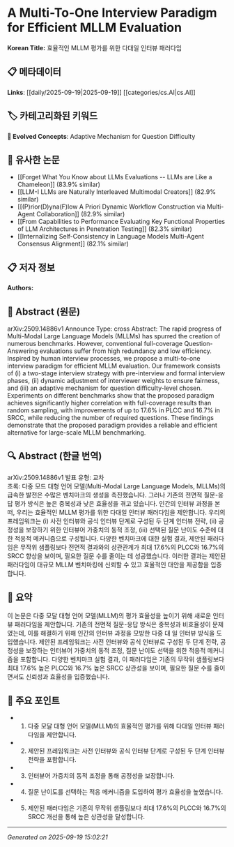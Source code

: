 
# A Multi-To-One Interview Paradigm for Efficient MLLM Evaluation

**Korean Title:** 효율적인 MLLM 평가를 위한 다대일 인터뷰 패러다임

## 📋 메타데이터

**Links**: [[daily/2025-09-19|2025-09-19]] [[categories/cs.AI|cs.AI]]

## 🏷️ 카테고리화된 키워드
**🚀 Evolved Concepts**: Adaptive Mechanism for Question Difficulty

## 🔗 유사한 논문
- [[Forget What You Know about LLMs Evaluations -- LLMs are Like a Chameleon]] (83.9% similar)
- [[LLM-I LLMs are Naturally Interleaved Multimodal Creators]] (82.9% similar)
- [[(P)rior(D)yna(F)low A Priori Dynamic Workflow Construction via Multi-Agent Collaboration]] (82.9% similar)
- [[From Capabilities to Performance Evaluating Key Functional Properties of LLM Architectures in Penetration Testing]] (82.3% similar)
- [[Internalizing Self-Consistency in Language Models Multi-Agent Consensus Alignment]] (82.1% similar)

## 📋 저자 정보

**Authors:** 

## 📄 Abstract (원문)

arXiv:2509.14886v1 Announce Type: cross 
Abstract: The rapid progress of Multi-Modal Large Language Models (MLLMs) has spurred the creation of numerous benchmarks. However, conventional full-coverage Question-Answering evaluations suffer from high redundancy and low efficiency. Inspired by human interview processes, we propose a multi-to-one interview paradigm for efficient MLLM evaluation. Our framework consists of (i) a two-stage interview strategy with pre-interview and formal interview phases, (ii) dynamic adjustment of interviewer weights to ensure fairness, and (iii) an adaptive mechanism for question difficulty-level chosen. Experiments on different benchmarks show that the proposed paradigm achieves significantly higher correlation with full-coverage results than random sampling, with improvements of up to 17.6% in PLCC and 16.7% in SRCC, while reducing the number of required questions. These findings demonstrate that the proposed paradigm provides a reliable and efficient alternative for large-scale MLLM benchmarking.

## 🔍 Abstract (한글 번역)

arXiv:2509.14886v1 발표 유형: 교차  
초록: 다중 모드 대형 언어 모델(Multi-Modal Large Language Models, MLLMs)의 급속한 발전은 수많은 벤치마크의 생성을 촉진했습니다. 그러나 기존의 전면적 질문-응답 평가 방식은 높은 중복성과 낮은 효율성을 겪고 있습니다. 인간의 인터뷰 과정을 본떠, 우리는 효율적인 MLLM 평가를 위한 다대일 인터뷰 패러다임을 제안합니다. 우리의 프레임워크는 (i) 사전 인터뷰와 공식 인터뷰 단계로 구성된 두 단계 인터뷰 전략, (ii) 공정성을 보장하기 위한 인터뷰어 가중치의 동적 조정, (iii) 선택된 질문 난이도 수준에 대한 적응적 메커니즘으로 구성됩니다. 다양한 벤치마크에 대한 실험 결과, 제안된 패러다임은 무작위 샘플링보다 전면적 결과와의 상관관계가 최대 17.6%의 PLCC와 16.7%의 SRCC 향상을 보이며, 필요한 질문 수를 줄이는 데 성공했습니다. 이러한 결과는 제안된 패러다임이 대규모 MLLM 벤치마킹에 신뢰할 수 있고 효율적인 대안을 제공함을 입증합니다.

## 📝 요약

이 논문은 다중 모달 대형 언어 모델(MLLM)의 평가 효율성을 높이기 위해 새로운 인터뷰 패러다임을 제안합니다. 기존의 전면적 질문-응답 방식은 중복성과 비효율성이 문제였는데, 이를 해결하기 위해 인간의 인터뷰 과정을 모방한 다중 대 일 인터뷰 방식을 도입했습니다. 제안된 프레임워크는 사전 인터뷰와 공식 인터뷰로 구성된 두 단계 전략, 공정성을 보장하는 인터뷰어 가중치의 동적 조정, 질문 난이도 선택을 위한 적응적 메커니즘을 포함합니다. 다양한 벤치마크 실험 결과, 이 패러다임은 기존의 무작위 샘플링보다 최대 17.6% 높은 PLCC와 16.7% 높은 SRCC 상관성을 보이며, 필요한 질문 수를 줄이면서도 신뢰성과 효율성을 입증했습니다.

## 🎯 주요 포인트

- 1. 다중 모달 대형 언어 모델(MLLM)의 효율적인 평가를 위해 다대일 인터뷰 패러다임을 제안합니다.

- 2. 제안된 프레임워크는 사전 인터뷰와 공식 인터뷰 단계로 구성된 두 단계 인터뷰 전략을 포함합니다.

- 3. 인터뷰어 가중치의 동적 조정을 통해 공정성을 보장합니다.

- 4. 질문 난이도를 선택하는 적응 메커니즘을 도입하여 평가 효율성을 높였습니다.

- 5. 제안된 패러다임은 기존의 무작위 샘플링보다 최대 17.6%의 PLCC와 16.7%의 SRCC 개선을 통해 높은 상관성을 달성합니다.

---

*Generated on 2025-09-19 15:02:21*
